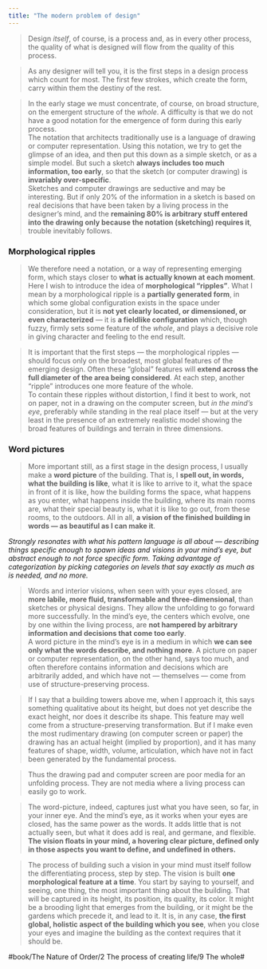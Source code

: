 ```yaml
---
title: "The modern problem of design"
---
```


> Design *itself*, of course, is a process and, as in every other process, the quality of what is designed will flow from the quality of this process.  

> As any designer will tell you, it is the first steps in a design process which count for most. The first few strokes, which create the form, carry within them the destiny of the rest.  

> In the early stage we must concentrate, of course, on broad structure, on the emergent structure of the *whole*. A difficulty is that we do not have a good notation for the emergence of form during this early process.  
> The notation that architects traditionally use is a language of drawing or computer representation. Using this notation, we try to get the glimpse of an idea, and then put this down as a simple sketch, or as a simple model. But such a sketch **always includes too much information, too early**, so that the sketch (or computer drawing) is **invariably over-specific**.  
> Sketches and computer drawings are seductive and may be interesting. But if only 20% of the information in a sketch is based on real decisions that have been taken by a living process in the designer’s mind, and the **remaining 80% is arbitrary stuff entered into the drawing only because the notation (sketching) requires it**, trouble inevitably follows.  

### Morphological ripples
> We therefore need a notation, or a way of representing emerging form, which stays closer to **what is actually known at each moment**. Here I wish to introduce the idea of **morphological “ripples”**. What I mean by a morphological ripple is a **partially generated form**, in which some global configuration exists in the space under consideration, but it is **not yet clearly located, or dimensioned, or even characterized** — it is **a fieldlike configuration** which, though fuzzy, firmly sets some feature of the *whole*, and plays a decisive role in giving character and feeling to the end result.  

> It is important that the first steps — the morphological ripples — should focus only on the broadest, most global features of the emerging design. Often these “global” features will **extend across the full diameter of the area being considered**. At each step, another “ripple” introduces one more feature of the whole.  
> To contain these ripples without distortion, I find it best to work, not on paper, not in a drawing on the computer screen, but *in the mind’s eye*, preferably while standing in the real place itself — but at the very least in the presence of an extremely realistic model showing the broad features of buildings and terrain in three dimensions.  

### Word pictures
> More important still, as a first stage in the design process, I usually make a **word picture** of the building. That is, I **spell out, in words, what the building is like**, what it is like to arrive to it, what the space in front of it is like, how the building forms the space, what happens as you enter, what happens inside the building, where its main rooms are, what their special beauty is, what it is like to go out, from these rooms, to the outdoors. All in all, **a vision of the finished building in words — as beautiful as I can make it**.  

*Strongly resonates with what his pattern language is all about — describing things specific enough to spawn ideas and visions in your mind’s eye, but abstract enough to not force specific form. Taking advantage of categorization by picking categories on levels that say exactly as much as is needed, and no more.*

> Words and interior visions, when seen with your eyes closed, are **more labile, more fluid, transformable and three-dimensional**, than sketches or physical designs. They allow the unfolding to go forward more successfully. In the mind’s eye, the centers which evolve, one by one within the living process, are **not hampered by arbitrary information and decisions that come too early**.   
> A word picture in the mind’s eye is in a medium in which **we can see only what the words describe, and nothing more**. A picture on paper or computer representation, on the other hand, says too much, and often therefore contains information and decisions which are arbitrarily added, and which have not — themselves — come from use of structure-preserving process.  

> If I say that a building towers above me, when I approach it, this says something qualitative about its height, but does not yet describe the exact height, nor does it describe its shape. This feature may well come from a structure-preserving transformation. But if I make even the most rudimentary drawing (on computer screen or paper) the drawing has an actual height (implied by proportion), and it has many features of shape, width, volume, articulation, which have not in fact been generated by the fundamental process.  

> Thus the drawing pad and computer screen are poor media for an unfolding process. They are not media where a living process can easily go to work.  

> The word-picture, indeed, captures just what you have seen, so far, in your inner eye. And the mind’s eye, as it works when your eyes are closed, has the same power as the words. It adds little that is not actually seen, but what it does add is real, and germane, and flexible. **The vision floats in your mind, a hovering clear picture, defined only in those aspects you want to define, and undefined in others.**  

> The process of building such a vision in your mind must itself follow the differentiating process, step by step. The vision is built **one morphological feature at a time**. You start by saying to yourself, and seeing, one thing, the most important thing about the building. That will be captured in its height, its position, its quality, its color. It might be a brooding light that emerges from the building, or it might be the gardens which precede it, and lead to it. It is, in any case, **the first global, holistic aspect of the building which you see**, when you close your eyes and imagine the building as the context requires that it should be.  

#book/The Nature of Order/2 The process of creating life/9 The whole#